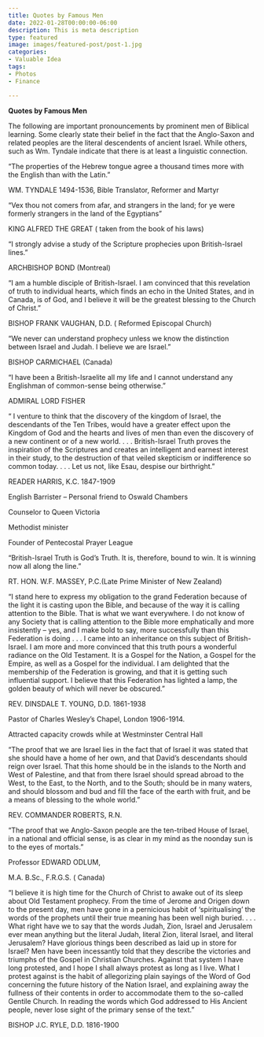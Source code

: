 ```yaml
---
title: Quotes by Famous Men
date: 2022-01-28T00:00:00-06:00
description: This is meta description
type: featured
image: images/featured-post/post-1.jpg
categories:
- Valuable Idea
tags:
- Photos
- Finance

---
```

**Quotes by Famous Men**

The following are important pronouncements by prominent men of Biblical learning. Some clearly state their belief in the fact that the Anglo-Saxon and related peoples are the literal descendents of ancient Israel. While others, such as Wm. Tyndale indicate that there is at least a linguistic connection.

“The properties of the Hebrew tongue agree a thousand times more with the English than with the Latin.”

WM. TYNDALE 1494-1536, Bible Translator, Reformer and Martyr

“Vex thou not comers from afar, and strangers in the land; for ye were formerly strangers in the land of the Egyptians”

KING ALFRED THE GREAT ( taken from the book of his laws)

“I strongly advise a study of the Scripture prophecies upon British-Israel lines.”

ARCHBISHOP BOND (Montreal)

“I am a humble disciple of British-Israel. I am convinced that this revelation of truth to individual hearts, which finds an echo in the United States, and in Canada, is of God, and I believe it will be the greatest blessing to the Church of Christ.”

BISHOP FRANK VAUGHAN, D.D. ( Reformed Episcopal Church)

“We never can understand prophecy unless we know the distinction between Israel and Judah. I believe we are Israel.”

BISHOP CARMICHAEL (Canada)

“I have been a British-Israelite all my life and I cannot understand any Englishman of common-sense being otherwise.”

ADMIRAL LORD FISHER

“ I venture to think that the discovery of the kingdom of Israel, the descendants of the Ten Tribes, would have a greater effect upon the Kingdom of God and the hearts and lives of men than even the discovery of a new continent or of a new world. . . . British-Israel Truth proves the inspiration of the Scriptures and creates an intelligent and earnest interest in their study, to the destruction of that veiled skepticism or indifference so common today. . . . Let us not, like Esau, despise our birthright.”

READER HARRIS, K.C. 1847-1909

English Barrister – Personal friend to Oswald Chambers

Counselor to Queen Victoria

Methodist minister

Founder of Pentecostal Prayer League

“British-Israel Truth is God’s Truth. It is, therefore, bound to win. It is winning now all along the line.”

RT. HON. W.F. MASSEY, P.C.(Late Prime Minister of New Zealand)

“I stand here to express my obligation to the grand Federation because of the light it is casting upon the Bible, and because of the way it is calling attention to the Bible. That is what we want everywhere. I do not know of any Society that is calling attention to the Bible more emphatically and more insistently – yes, and I make bold to say, more successfully than this Federation is doing . . . I came into an inheritance on this subject of British-Israel. I am more and more convinced that this truth pours a wonderful radiance on the Old Testament. It is a Gospel for the Nation, a Gospel for the Empire, as well as a Gospel for the individual. I am delighted that the membership of the Federation is growing, and that it is getting such influential support. I believe that this Federation has lighted a lamp, the golden beauty of which will never be obscured.”

REV. DINSDALE T. YOUNG, D.D. 1861-1938

Pastor of Charles Wesley’s Chapel, London 1906-1914.

Attracted capacity crowds while at Westminster Central Hall

“The proof that we are Israel lies in the fact that of Israel it was stated that she should have a home of her own, and that David’s descendants should reign over Israel. That this home should be in the islands to the North and West of Palestine, and that from there Israel should spread abroad to the West, to the East, to the North, and to the South; should be in many waters, and should blossom and bud and fill the face of the earth with fruit, and be a means of blessing to the whole world.”

REV. COMMANDER ROBERTS, R.N.

“The proof that we Anglo-Saxon people are the ten-tribed House of Israel, in a national and official sense, is as clear in my mind as the noonday sun is to the eyes of mortals.”

Professor EDWARD ODLUM,

M.A. B.Sc., F.R.G.S. ( Canada)

“I believe it is high time for the Church of Christ to awake out of its sleep about Old Testament prophecy. From the time of Jerome and Origen down to the present day, men have gone in a pernicious habit of ‘spiritualising’ the words of the prophets until their true meaning has been well nigh buried. . . . What right have we to say that the words Judah, Zion, Israel and Jerusalem ever mean anything but the literal Judah, literal Zion, literal Israel, and literal Jerusalem? Have glorious things been described as laid up in store for Israel? Men have been incessantly told that they describe the victories and triumphs of the Gospel in Christian Churches. Against that system I have long protested, and I hope I shall always protest as long as I live. What I protest against is the habit of allegorizing plain sayings of the Word of God concerning the future history of the Nation Israel, and explaining away the fullness of their contents in order to accommodate them to the so-called Gentile Church. In reading the words which God addressed to His Ancient people, never lose sight of the primary sense of the text.”

BISHOP J.C. RYLE, D.D. 1816-1900